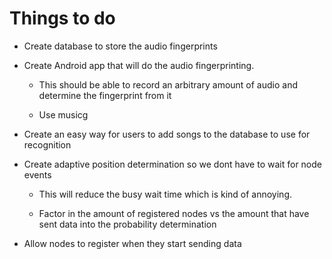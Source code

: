 Things to do
========

- Create database to store the audio fingerprints

- Create Android app that will do the audio fingerprinting.

    - This should be able to record an arbitrary amount of audio and determine
    the fingerprint from it

    - Use musicg

- Create an easy way for users to add songs to the database to use for recognition

- Create adaptive position determination so we dont have to wait for node events

    - This will reduce the busy wait time which is kind of annoying.

    - Factor in the amount of registered nodes vs the amount that have sent data
    into the probability determination

- Allow nodes to register when they start sending data

